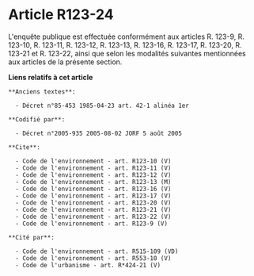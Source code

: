 # Article R123-24

L'enquête publique est effectuée conformément aux articles R. 123-9, R. 123-10, R. 123-11, R. 123-12, R. 123-13, R. 123-16,
R. 123-17, R. 123-20, R. 123-21 et R. 123-22, ainsi que selon les modalités suivantes mentionnées aux articles de la présente
section.

**Liens relatifs à cet article**

	**Anciens textes**:

	  - Décret n°85-453 1985-04-23 art. 42-1 alinéa 1er

	**Codifié par**:

	  - Décret n°2005-935 2005-08-02 JORF 5 août 2005

	**Cite**:

	  - Code de l'environnement - art. R123-10 (V)
	  - Code de l'environnement - art. R123-11 (V)
	  - Code de l'environnement - art. R123-12 (V)
	  - Code de l'environnement - art. R123-13 (M)
	  - Code de l'environnement - art. R123-16 (V)
	  - Code de l'environnement - art. R123-17 (V)
	  - Code de l'environnement - art. R123-20 (V)
	  - Code de l'environnement - art. R123-21 (V)
	  - Code de l'environnement - art. R123-22 (V)
	  - Code de l'environnement - art. R123-9 (V)

	**Cité par**:

	  - Code de l'environnement - art. R515-109 (VD)
	  - Code de l'environnement - art. R553-10 (V)
	  - Code de l'urbanisme - art. R*424-21 (V)
